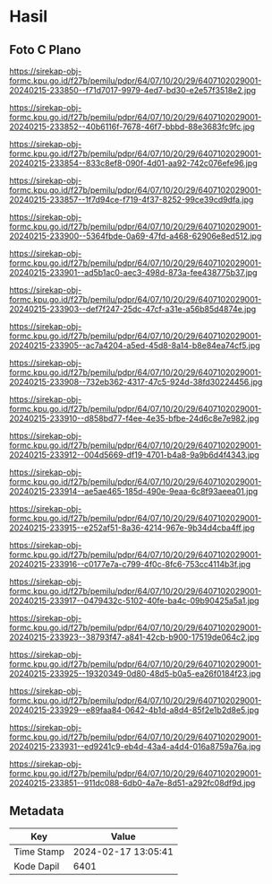 # Hasil

## Foto C Plano

https://sirekap-obj-formc.kpu.go.id/f27b/pemilu/pdpr/64/07/10/20/29/6407102029001-20240215-233850--f71d7017-9979-4ed7-bd30-e2e57f3518e2.jpg

https://sirekap-obj-formc.kpu.go.id/f27b/pemilu/pdpr/64/07/10/20/29/6407102029001-20240215-233852--40b6116f-7678-46f7-bbbd-88e3683fc9fc.jpg

https://sirekap-obj-formc.kpu.go.id/f27b/pemilu/pdpr/64/07/10/20/29/6407102029001-20240215-233854--833c8ef8-090f-4d01-aa92-742c076efe96.jpg

https://sirekap-obj-formc.kpu.go.id/f27b/pemilu/pdpr/64/07/10/20/29/6407102029001-20240215-233857--1f7d94ce-f719-4f37-8252-99ce39cd9dfa.jpg

https://sirekap-obj-formc.kpu.go.id/f27b/pemilu/pdpr/64/07/10/20/29/6407102029001-20240215-233900--5364fbde-0a69-47fd-a468-62906e8ed512.jpg

https://sirekap-obj-formc.kpu.go.id/f27b/pemilu/pdpr/64/07/10/20/29/6407102029001-20240215-233901--ad5b1ac0-aec3-498d-873a-fee438775b37.jpg

https://sirekap-obj-formc.kpu.go.id/f27b/pemilu/pdpr/64/07/10/20/29/6407102029001-20240215-233903--def7f247-25dc-47cf-a31e-a56b85d4874e.jpg

https://sirekap-obj-formc.kpu.go.id/f27b/pemilu/pdpr/64/07/10/20/29/6407102029001-20240215-233905--ac7a4204-a5ed-45d8-8a14-b8e84ea74cf5.jpg

https://sirekap-obj-formc.kpu.go.id/f27b/pemilu/pdpr/64/07/10/20/29/6407102029001-20240215-233908--732eb362-4317-47c5-924d-38fd30224456.jpg

https://sirekap-obj-formc.kpu.go.id/f27b/pemilu/pdpr/64/07/10/20/29/6407102029001-20240215-233910--d858bd77-f4ee-4e35-bfbe-24d6c8e7e982.jpg

https://sirekap-obj-formc.kpu.go.id/f27b/pemilu/pdpr/64/07/10/20/29/6407102029001-20240215-233912--004d5669-df19-4701-b4a8-9a9b6d4f4343.jpg

https://sirekap-obj-formc.kpu.go.id/f27b/pemilu/pdpr/64/07/10/20/29/6407102029001-20240215-233914--ae5ae465-185d-490e-9eaa-6c8f93aeea01.jpg

https://sirekap-obj-formc.kpu.go.id/f27b/pemilu/pdpr/64/07/10/20/29/6407102029001-20240215-233915--e252af51-8a36-4214-967e-9b34d4cba4ff.jpg

https://sirekap-obj-formc.kpu.go.id/f27b/pemilu/pdpr/64/07/10/20/29/6407102029001-20240215-233916--c0177e7a-c799-4f0c-8fc6-753cc4114b3f.jpg

https://sirekap-obj-formc.kpu.go.id/f27b/pemilu/pdpr/64/07/10/20/29/6407102029001-20240215-233917--0479432c-5102-40fe-ba4c-09b90425a5a1.jpg

https://sirekap-obj-formc.kpu.go.id/f27b/pemilu/pdpr/64/07/10/20/29/6407102029001-20240215-233923--38793f47-a841-42cb-b900-17519de064c2.jpg

https://sirekap-obj-formc.kpu.go.id/f27b/pemilu/pdpr/64/07/10/20/29/6407102029001-20240215-233925--19320349-0d80-48d5-b0a5-ea26f0184f23.jpg

https://sirekap-obj-formc.kpu.go.id/f27b/pemilu/pdpr/64/07/10/20/29/6407102029001-20240215-233929--e89faa84-0642-4b1d-a8d4-85f2e1b2d8e5.jpg

https://sirekap-obj-formc.kpu.go.id/f27b/pemilu/pdpr/64/07/10/20/29/6407102029001-20240215-233931--ed9241c9-eb4d-43a4-a4d4-016a8759a76a.jpg

https://sirekap-obj-formc.kpu.go.id/f27b/pemilu/pdpr/64/07/10/20/29/6407102029001-20240215-233851--911dc088-6db0-4a7e-8d51-a292fc08df9d.jpg


## Metadata

| Key        | Value               |
| ---------- | ------------------- |
| Time Stamp | 2024-02-17 13:05:41 |
| Kode Dapil | 6401                |



